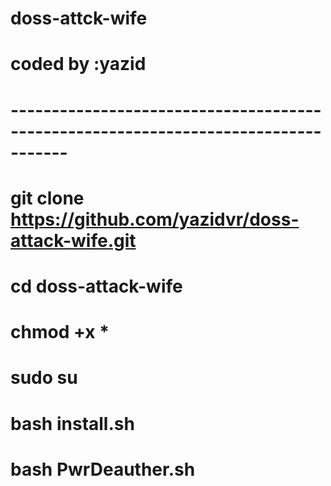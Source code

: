 # doss-attck-wife

# coded by :yazid
# -----------------------------------------------------------------------------------
# git clone https://github.com/yazidvr/doss-attack-wife.git

# cd doss-attack-wife

# chmod +x * 

# sudo su

# bash install.sh

# bash PwrDeauther.sh 


